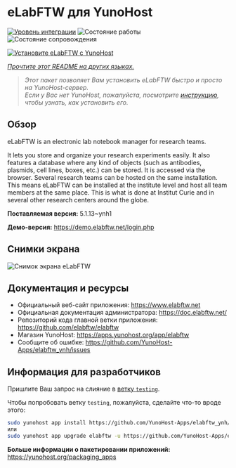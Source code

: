 <!--
Важно: этот README был автоматически сгенерирован <https://github.com/YunoHost/apps/tree/master/tools/readme_generator>
Он НЕ ДОЛЖЕН редактироваться вручную.
-->

# eLabFTW для YunoHost

[![Уровень интеграции](https://apps.yunohost.org/badge/integration/elabftw)](https://ci-apps.yunohost.org/ci/apps/elabftw/)
![Состояние работы](https://apps.yunohost.org/badge/state/elabftw)
![Состояние сопровождения](https://apps.yunohost.org/badge/maintained/elabftw)

[![Установите eLabFTW с YunoHost](https://install-app.yunohost.org/install-with-yunohost.svg)](https://install-app.yunohost.org/?app=elabftw)

*[Прочтите этот README на других языках.](./ALL_README.md)*

> *Этот пакет позволяет Вам установить eLabFTW быстро и просто на YunoHost-сервер.*  
> *Если у Вас нет YunoHost, пожалуйста, посмотрите [инструкцию](https://yunohost.org/install), чтобы узнать, как установить его.*

## Обзор

eLabFTW is an electronic lab notebook manager for research teams.

It lets you store and organize your research experiments easily. It also features a database where any kind of objects (such as antibodies, plasmids, cell lines, boxes, etc.) can be stored. It is accessed via the browser. Several research teams can be hosted on the same installation. This means eLabFTW can be installed at the institute level and host all team members at the same place. This is what is done at Institut Curie and in several other research centers around the globe.

**Поставляемая версия:** 5.1.13~ynh1

**Демо-версия:** <https://demo.elabftw.net/login.php>

## Снимки экрана

![Снимок экрана eLabFTW](./doc/screenshots/screen-1.jpg)

## Документация и ресурсы

- Официальный веб-сайт приложения: <https://www.elabftw.net>
- Официальная документация администратора: <https://doc.elabftw.net/>
- Репозиторий кода главной ветки приложения: <https://github.com/elabftw/elabftw>
- Магазин YunoHost: <https://apps.yunohost.org/app/elabftw>
- Сообщите об ошибке: <https://github.com/YunoHost-Apps/elabftw_ynh/issues>

## Информация для разработчиков

Пришлите Ваш запрос на слияние в [ветку `testing`](https://github.com/YunoHost-Apps/elabftw_ynh/tree/testing).

Чтобы попробовать ветку `testing`, пожалуйста, сделайте что-то вроде этого:

```bash
sudo yunohost app install https://github.com/YunoHost-Apps/elabftw_ynh/tree/testing --debug
или
sudo yunohost app upgrade elabftw -u https://github.com/YunoHost-Apps/elabftw_ynh/tree/testing --debug
```

**Больше информации о пакетировании приложений:** <https://yunohost.org/packaging_apps>
